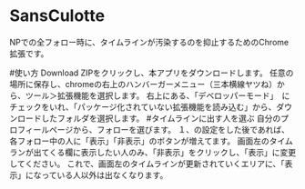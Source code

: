 # SansCulotte
NPでの全フォロー時に、タイムラインが汚染するのを抑止するためのChrome拡張です。

#使い方
Download ZIPをクリックし、本アプリをダウンロードします。
任意の場所に保存し、chromeの右上のハンバーガーメニュー（三本横線ヤツね）から、ツール＞拡張機能を選択します。
右上にある、「デベロッパーモード」　にチェックをいれ、「パッケージ化されていない拡張機能を読み込む」から、ダウンロードしたフォルダを選択します。
#タイムラインに出す人を選ぶ
自分のプロフィールページから、フォローを選びます。
１、の設定をした後であれば、各フォロー中の人に「表示」「非表示」のボタンが増えてます。
画面左のタイムランが出てくる欄に表示したい人のみ、「非表示」をクリックし、「表示」に変更してください。
これで、画面左のタイムラインが更新されていくエリアに、「表示」になっている人以外は出なくなります。
